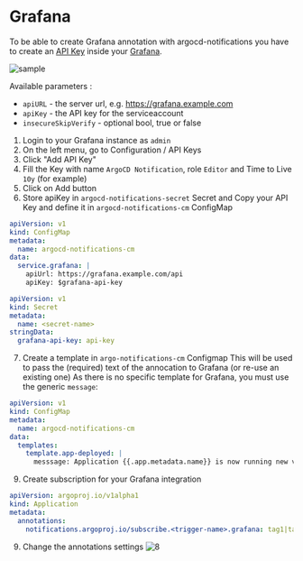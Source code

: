 # Grafana

To be able to create Grafana annotation with argocd-notifications you have to create an [API Key](https://grafana.com/docs/grafana/latest/http_api/auth/#create-api-key) inside your [Grafana](https://grafana.com).

![sample](https://user-images.githubusercontent.com/18019529/112024976-0f106080-8b78-11eb-9658-7663305899be.png)

Available parameters :

* `apiURL` - the server url, e.g. https://grafana.example.com
* `apiKey` - the API key for the serviceaccount
* `insecureSkipVerify` - optional bool, true or false

1. Login to your Grafana instance as `admin`
2. On the left menu, go to Configuration / API Keys
3. Click "Add API Key" 
4. Fill the Key with name `ArgoCD Notification`, role `Editor` and Time to Live `10y` (for example)
5. Click on Add button
6. Store apiKey in `argocd-notifications-secret` Secret and Copy your API Key and define it in `argocd-notifications-cm` ConfigMap

```yaml
apiVersion: v1
kind: ConfigMap
metadata:
  name: argocd-notifications-cm
data:
  service.grafana: |
    apiUrl: https://grafana.example.com/api
    apiKey: $grafana-api-key
```

```yaml
apiVersion: v1
kind: Secret
metadata:
  name: <secret-name>
stringData:
  grafana-api-key: api-key
```
7. Create a template in `argo-notifications-cm` Configmap
This will be used to pass the (required) text of the annocation to Grafana (or re-use an existing one)
As there is no specific template for Grafana, you must use the generic `message`:

```yaml
apiVersion: v1
kind: ConfigMap
metadata:
  name: argocd-notifications-cm
data:
  templates:
    template.app-deployed: |
      messsage: Application {{.app.metadata.name}} is now running new version of deployments manifests.
```

9. Create subscription for your Grafana integration

```yaml
apiVersion: argoproj.io/v1alpha1
kind: Application
metadata:
  annotations:
    notifications.argoproj.io/subscribe.<trigger-name>.grafana: tag1|tag2 # list of tags separated with |
```

9. Change the annotations settings
![8](https://user-images.githubusercontent.com/18019529/112022083-47fb0600-8b75-11eb-849b-d25d41925909.png)
